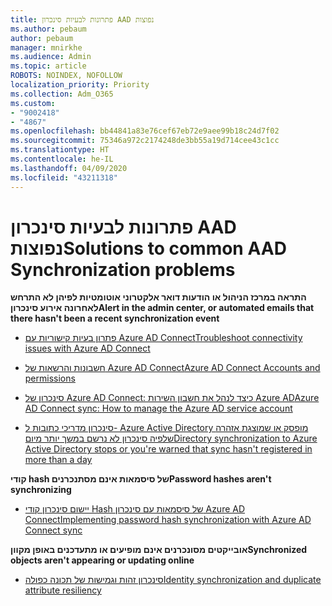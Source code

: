 ```yaml
---
title: פתרונות לבעיות סינכרון AAD נפוצות
ms.author: pebaum
author: pebaum
manager: mnirkhe
ms.audience: Admin
ms.topic: article
ROBOTS: NOINDEX, NOFOLLOW
localization_priority: Priority
ms.collection: Adm_O365
ms.custom:
- "9002418"
- "4867"
ms.openlocfilehash: bb44841a83e76cef67eb72e9aee99b18c24d7f02
ms.sourcegitcommit: 75346a972c2174248de3bb55a19d714cee43c1cc
ms.translationtype: HT
ms.contentlocale: he-IL
ms.lasthandoff: 04/09/2020
ms.locfileid: "43211318"
---
```

# <a name="solutions-to-common-aad-synchronization-problems"></a><span data-ttu-id="47bfb-102">פתרונות לבעיות סינכרון AAD נפוצות</span><span class="sxs-lookup"><span data-stu-id="47bfb-102">Solutions to common AAD Synchronization problems</span></span>

<span data-ttu-id="47bfb-103">**התראה במרכז הניהול או הודעות דואר אלקטרוני אוטומטיות לפיהן לא התרחש לאחרונה אירוע סינכרון**</span><span class="sxs-lookup"><span data-stu-id="47bfb-103">**Alert in the admin center, or automated emails that there hasn't been a recent synchronization event**</span></span>

- [<span data-ttu-id="47bfb-104">פתרון בעיות קישוריות עם Azure AD Connect</span><span class="sxs-lookup"><span data-stu-id="47bfb-104">Troubleshoot connectivity issues with Azure AD Connect</span></span>](https://docs.microsoft.com/azure/active-directory/hybrid/tshoot-connect-connectivity)

- [<span data-ttu-id="47bfb-105">חשבונות והרשאות של Azure AD Connect</span><span class="sxs-lookup"><span data-stu-id="47bfb-105">Azure AD Connect Accounts and permissions</span></span>](https://go.microsoft.com/fwlink/p/?LinkId=820598)

- [<span data-ttu-id="47bfb-106">סינכרון של Azure AD Connect: כיצד לנהל את חשבון השירות Azure AD</span><span class="sxs-lookup"><span data-stu-id="47bfb-106">Azure AD Connect sync: How to manage the Azure AD service account</span></span>](https://docs.microsoft.com/azure/active-directory/hybrid/how-to-connect-azureadaccount)

- [<span data-ttu-id="47bfb-107">סינכרון מדריכי כתובות ל- Azure Active Directory מופסק או שמוצגת אזהרה שלפיה סינכרון לא נרשם במשך יותר מיום</span><span class="sxs-lookup"><span data-stu-id="47bfb-107">Directory synchronization to Azure Active Directory stops or you're warned that sync hasn't registered in more than a day</span></span>](https://support.microsoft.com/help/2882421/directory-synchronization-to-azure-active-directory-stops-or-you-re-warned-that-sync-hasn-t-registered-in-more-than-a-day)
 
<span data-ttu-id="47bfb-108">**קודי hash של סיסמאות אינם מסתנכרנים**</span><span class="sxs-lookup"><span data-stu-id="47bfb-108">**Password hashes aren't synchronizing**</span></span>

- [<span data-ttu-id="47bfb-109">יישום סינכרון קודי Hash של סיסמאות עם סינכרון Azure AD Connect</span><span class="sxs-lookup"><span data-stu-id="47bfb-109">Implementing password hash synchronization with Azure AD Connect sync</span></span>](https://docs.microsoft.com/azure/active-directory/hybrid/how-to-connect-password-hash-synchronization)

<span data-ttu-id="47bfb-110">**אובייקטים מסונכרנים אינם מופיעים או מתעדכנים באופן מקוון**</span><span class="sxs-lookup"><span data-stu-id="47bfb-110">**Synchronized objects aren't appearing or updating online**</span></span>

- [<span data-ttu-id="47bfb-111">סינכרון זהות וגמישות של תכונה כפולה</span><span class="sxs-lookup"><span data-stu-id="47bfb-111">Identity synchronization and duplicate attribute resiliency</span></span>](https://docs.microsoft.com/azure/active-directory/hybrid/how-to-connect-syncservice-duplicate-attribute-resiliency)
